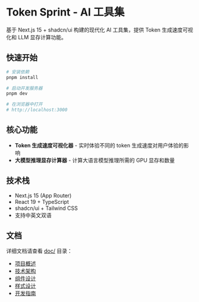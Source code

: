 # Token Sprint - AI 工具集

基于 Next.js 15 + shadcn/ui 构建的现代化 AI 工具集，提供 Token 生成速度可视化和 LLM 显存计算功能。

## 快速开始

```bash
# 安装依赖
pnpm install

# 启动开发服务器
pnpm dev

# 在浏览器中打开
# http://localhost:3000
```

## 核心功能

- **Token 生成速度可视化器** - 实时体验不同的 token 生成速度对用户体验的影响
- **大模型推理显存计算器** - 计算大语言模型推理所需的 GPU 显存和数量

## 技术栈

- Next.js 15 (App Router)
- React 19 + TypeScript
- shadcn/ui + Tailwind CSS
- 支持中英文双语

## 文档

详细文档请查看 [doc/](./doc/) 目录：

- [项目概述](./doc/README.md)
- [技术架构](./doc/ARCHITECTURE.md)
- [组件设计](./doc/COMPONENTS.md)
- [样式设计](./doc/STYLING.md)
- [开发指南](./doc/DEVELOPMENT.md)
